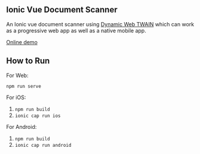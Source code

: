 ## Ionic Vue Document Scanner

An Ionic vue document scanner using [Dynamic Web TWAIN](https://www.dynamsoft.com/web-twain/overview/) which can work as a progressive web app as well as a native mobile app.

[Online demo](https://comforting-praline-251825.netlify.app/)


## How to Run

For Web:

```
npm run serve
```

For iOS:

1. `npm run build`
2. `ionic cap run ios`

For Android:

1. `npm run build`
2. `ionic cap run android`